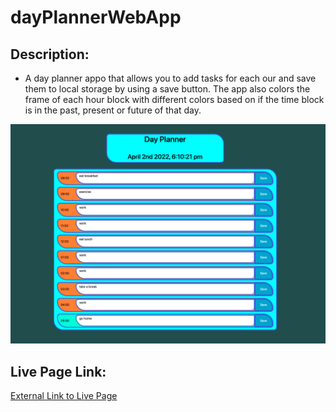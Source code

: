 # dayPlannerWebApp

## Description:
- A day planner appo that allows you to add tasks for each our and save them to local storage by using a save button. The app also colors the frame of each hour block with different colors based on if the time block is in the past, present or future of that day.

![Page Screenshot](./assets/images/day%20planner.png)
## Live Page Link:
[External Link to Live Page](https://jesusrodriguezdev.github.io/dayPlannerWebApp/)